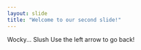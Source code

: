 ```yaml
---
layout: slide
title: "Welcome to our second slide!"
---
```

Wocky... Slush
Use the left arrow to go back!

